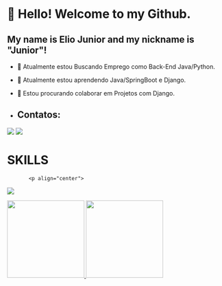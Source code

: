 <link rel="stylesheet" type='text/css' href="https://cdn.jsdelivr.net/gh/devicons/devicon@latest/devicon.min.css" />
          
# 👋 Hello! Welcome to my Github.
## My name is Elio Junior and my nickname is "Junior"!

- 🔭 Atualmente estou Buscando Emprego como Back-End Java/Python.
- 🌱 Atualmente estou aprendendo Java/SpringBoot e Django.
- 👯 Estou procurando colaborar em Projetos com Django.

- ## Contatos:

<div>
<a href = "mailto:eliomaiajunior@gmail.com"><img loading="lazy" src="https://img.shields.io/badge/Gmail-D14836?style=for-the-badge&logo=gmail&logoColor=white" target="_blank"></a>
<a href="https://www.linkedin.com/in/sejunior89" target="_blank"><img loading="lazy" src="https://img.shields.io/badge/-LinkedIn-%230077B5?style=for-the-badge&logo=linkedin&logoColor=white" target="_blank"></a>   
</div>


# SKILLS

           <p align="center">
  <a href="https://skillicons.dev">
    <img src="https://skillicons.dev/icons?i=git,django,java,c++,python" />
  </a>
</p>
          

 <div>
<a href="https://github.com/ejunior89">
<img loading="lazy" height="180em" src="https://github-readme-stats.vercel.app/api/top-langs/?ejunior89&layout=compact&langs_count=7&theme=dracula"/>
<img loading="lazy" height="180em" src="https://github-readme-stats.vercel.app/api?username=ejunior89&show_icons=true&theme=dracula&include_all_commits=true&count_private=true"/>
</div>
